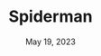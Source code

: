 ---
layout: n64
title: "Spiderman"
categories:
 - approved
 - n64
 - universal
 - safe
tags:
- spiderman
- batman
series:
- Spider Man
date: May 19, 2023
permalink: /games/spiderman-64/play/details
publisher: Activision Aspyr
gid: spiderman-64
edition: us
---